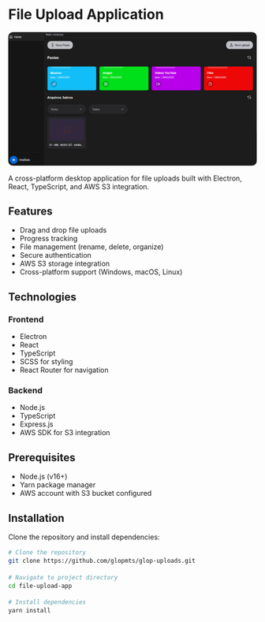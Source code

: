 # File Upload Application

<div align="center">
  <img src="./docs/screen-home.png" alt="Home Uploads" />
</div>

A cross-platform desktop application for file uploads built with Electron, React, TypeScript, and AWS S3 integration.

## Features

- Drag and drop file uploads
- Progress tracking
- File management (rename, delete, organize)
- Secure authentication
- AWS S3 storage integration
- Cross-platform support (Windows, macOS, Linux)

## Technologies

### Frontend

- Electron
- React
- TypeScript
- SCSS for styling
- React Router for navigation

### Backend

- Node.js
- TypeScript
- Express.js
- AWS SDK for S3 integration

## Prerequisites

- Node.js (v16+)
- Yarn package manager
- AWS account with S3 bucket configured

## Installation

Clone the repository and install dependencies:

```bash
# Clone the repository
git clone https://github.com/glopmts/glop-uploads.git

# Navigate to project directory
cd file-upload-app

# Install dependencies
yarn install
```
